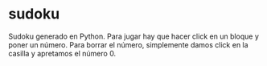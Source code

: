 # sudoku


Sudoku generado en Python. Para jugar hay que hacer click en un bloque y poner un número. Para borrar el número, simplemente damos click en la casilla y apretamos el número 0.

